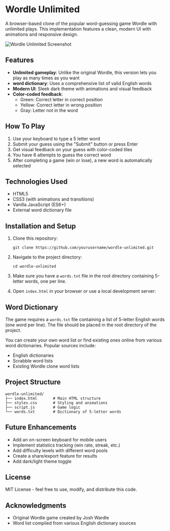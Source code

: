 # Wordle Unlimited

A browser-based clone of the popular word-guessing game Wordle with unlimited plays. This implementation features a clean, modern UI with animations and responsive design.

![Wordle Unlimited Screenshot](https://i.imgur.com/zdb1Lsn.png)

## Features

- **Unlimited gameplay**: Unlike the original Wordle, this version lets you play as many times as you want
- **word dictionary**: Uses a comprehensive list of valid English words
- **Modern UI**: Sleek dark theme with animations and visual feedback
- **Color-coded feedback**:
  - Green: Correct letter in correct position
  - Yellow: Correct letter in wrong position
  - Gray: Letter not in the word

## How To Play

1. Use your keyboard to type a 5 letter word
2. Submit your guess using the "Submit" button or press Enter
3. Get visual feedback on your guess with color-coded tiles
4. You have 6 attempts to guess the correct word
5. After completing a game (win or lose), a new word is automatically selected

## Technologies Used

- HTML5
- CSS3 (with animations and transitions)
- Vanilla JavaScript (ES6+)
- External word dictionary file

## Installation and Setup

1. Clone this repository:

   ```
   git clone https://github.com/yourusername/wordle-unlimited.git
   ```

2. Navigate to the project directory:

   ```
   cd wordle-unlimited
   ```

3. Make sure you have a `words.txt` file in the root directory containing 5-letter words, one per line.

4. Open `index.html` in your browser or use a local development server:

## Word Dictionary

The game requires a `words.txt` file containing a list of 5-letter English words (one word per line). The file should be placed in the root directory of the project.

You can create your own word list or find existing ones online from various word dictionaries. Popular sources include:

- English dictionaries
- Scrabble word lists
- Existing Wordle clone word lists

## Project Structure

```
wordle-unlimited/
├── index.html       # Main HTML structure
├── styles.css       # Styling and animations
├── script.js        # Game logic
└── words.txt        # Dictionary of 5-letter words
```

## Future Enhancements

- Add an on-screen keyboard for mobile users
- Implement statistics tracking (win rate, streak, etc.)
- Add difficulty levels with different word pools
- Create a share/export feature for results
- Add dark/light theme toggle

## License

MIT License - feel free to use, modify, and distribute this code.

## Acknowledgments

- Original Wordle game created by Josh Wardle
- Word list compiled from various English dictionary sources
